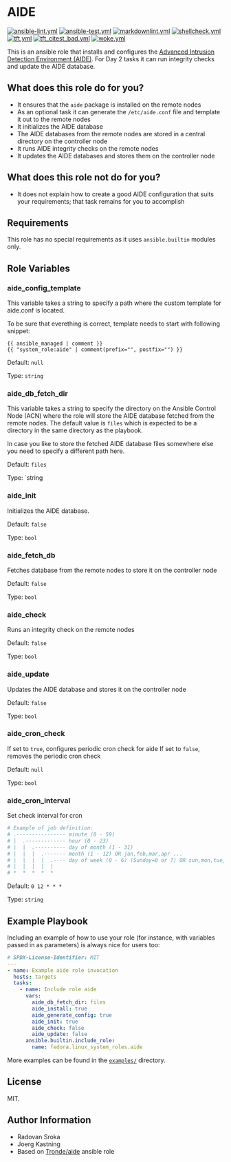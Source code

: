 # AIDE

[![ansible-lint.yml](https://github.com/fedora.linux_system_roles.aide/actions/workflows/ansible-lint.yml/badge.svg)](https://github.com/fedora.linux_system_roles.aide/actions/workflows/ansible-lint.yml) [![ansible-test.yml](https://github.com/fedora.linux_system_roles.aide/actions/workflows/ansible-test.yml/badge.svg)](https://github.com/fedora.linux_system_roles.aide/actions/workflows/ansible-test.yml) [![markdownlint.yml](https://github.com/fedora.linux_system_roles.aide/actions/workflows/markdownlint.yml/badge.svg)](https://github.com/fedora.linux_system_roles.aide/actions/workflows/markdownlint.yml) [![shellcheck.yml](https://github.com/fedora.linux_system_roles.aide/actions/workflows/shellcheck.yml/badge.svg)](https://github.com/fedora.linux_system_roles.aide/actions/workflows/shellcheck.yml) [![tft.yml](https://github.com/fedora.linux_system_roles.aide/actions/workflows/tft.yml/badge.svg)](https://github.com/fedora.linux_system_roles.aide/actions/workflows/tft.yml) [![tft_citest_bad.yml](https://github.com/fedora.linux_system_roles.aide/actions/workflows/tft_citest_bad.yml/badge.svg)](https://github.com/fedora.linux_system_roles.aide/actions/workflows/tft_citest_bad.yml) [![woke.yml](https://github.com/fedora.linux_system_roles.aide/actions/workflows/woke.yml/badge.svg)](https://github.com/fedora.linux_system_roles.aide/actions/workflows/woke.yml)

This is an ansible role that installs and configures the [Advanced Intrusion Detection Environment (AIDE)](https://aide.github.io). For Day 2 tasks it can run integrity checks and update the AIDE database.

## What does this role do for you?

* It ensures that the `aide` package is installed on the remote nodes
* As an optional task it can generate the `/etc/aide.conf` file and template it out to the remote nodes
* It initializes the AIDE database
* The AIDE databases from the remote nodes are stored in a central directory on the controller node
* It runs AIDE integrity checks on the remote nodes
* It updates the AIDE databases and stores them on the controller node

## What does this role not do for you?

* It does not explain how to create a good AIDE configuration that suits your requirements; that task remains for you to accomplish

## Requirements

This role has no special requirements as it uses `ansible.builtin` modules
only.

## Role Variables

### aide_config_template

This variable takes a string to specify a path where the custom template for aide.conf is located.

To be sure that everething is correct, template needs to start with following snippet:

``` jinja
{{ ansible_managed | comment }}
{{ "system_role:aide" | comment(prefix="", postfix="") }}
```

Default: `null`

Type: `string`

### aide_db_fetch_dir

This variable takes a string to specify the directory on the Ansible Control
Node (ACN) where the role will store the AIDE database fetched from the remote
nodes. The default value is `files` which is expected to be a directory in the
same directory as the playbook.

In case you like to store the fetched AIDE database files somewhere else you
need to specify a different path here.

Default: `files`

Type: `string

### aide_init

Initializes the AIDE database.

Default: `false`

Type: `bool`

### aide_fetch_db

Fetches database from the remote nodes to store it on the controller node

Default: `false`

Type: `bool`

### aide_check

Runs an integrity check on the remote nodes

Default: `false`

Type: `bool`

### aide_update

Updates the AIDE database and stores it on the controller node

Default: `false`

Type: `bool`

### aide_cron_check

If set to `true`, configures periodic cron check for aide
If set to `false`, removes the periodic cron check

Default: `null`

Type: `bool`

### aide_cron_interval

Set check interval for cron

``` yaml
# Example of job definition:
# .---------------- minute (0 - 59)
# |  .------------- hour (0 - 23)
# |  |  .---------- day of month (1 - 31)
# |  |  |  .------- month (1 - 12) OR jan,feb,mar,apr ...
# |  |  |  |  .---- day of week (0 - 6) (Sunday=0 or 7) OR sun,mon,tue,wed,thu,fri,sat
# |  |  |  |  |
# *  *  *  *  *
```

Default: `0 12 * * *`

Type: `string`

## Example Playbook

Including an example of how to use your role (for instance, with variables
passed in as parameters) is always nice for users too:

```yaml
# SPDX-License-Identifier: MIT
---
- name: Example aide role invocation
  hosts: targets
  tasks:
    - name: Include role aide
      vars:
        aide_db_fetch_dir: files
        aide_install: true
        aide_generate_config: true
        aide_init: true
        aide_check: false
        aide_update: false
      ansible.builtin.include_role:
        name: fedora.linux_system_roles.aide
```

More examples can be found in the [`examples/`](examples) directory.

## License

MIT.

## Author Information

* Radovan Sroka
* Joerg Kastning
* Based on [Tronde/aide](https://github.com/Tronde/aide) ansible role
